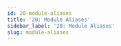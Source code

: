```yaml
---
id: 20-module-aliases
title: '20: Module Aliases'
sidebar_label: '20: Module Aliases'
slug: module-aliases
---
```

